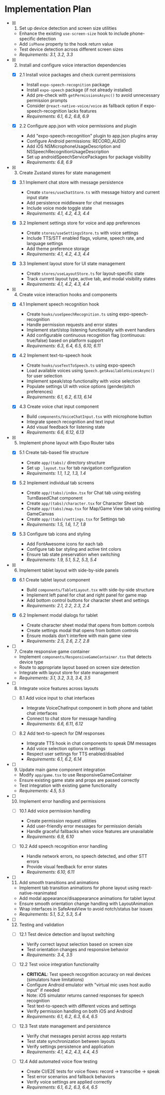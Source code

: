 # Implementation Plan

- [x] 1. Set up device detection and screen size utilities
  - Enhance the existing `use-screen-size` hook to include phone-specific detection
  - Add `isPhone` property to the hook return value
  - Test device detection across different screen sizes
  - _Requirements: 3.1, 3.2, 3.3_

- [x] 2. Install and configure voice interaction dependencies
  - [x] 2.1 Install voice packages and check current permissions
    - Install `expo-speech-recognition` package
    - Install `expo-speech` package (if not already installed)
    - Add pre-check with `getPermissionsAsync()` to avoid unnecessary permission prompts
    - Consider `@react-native-voice/voice` as fallback option if expo-speech-recognition lacks features
    - _Requirements: 6.1, 6.2, 6.8, 6.9_

  - [x] 2.2 Configure app.json with voice permissions and plugin
    - Add "expo-speech-recognition" plugin to app.json plugins array
    - Configure Android permissions: RECORD_AUDIO
    - Add iOS NSMicrophoneUsageDescription and NSSpeechRecognitionUsageDescription
    - Set up androidSpeechServicePackages for package visibility
    - _Requirements: 6.8, 6.9_

- [x] 3. Create Zustand stores for state management
  - [x] 3.1 Implement chat store with message persistence
    - Create `stores/useChatStore.ts` with message history and current input state
    - Add persistence middleware for chat messages
    - Include voice mode toggle state
    - _Requirements: 4.1, 4.2, 4.3, 4.4_

  - [x] 3.2 Implement settings store for voice and app preferences
    - Create `stores/useSettingsStore.ts` with voice settings
    - Include TTS/STT enabled flags, volume, speech rate, and language settings
    - Add theme preference storage
    - _Requirements: 4.1, 4.2, 4.3, 4.4_

  - [x] 3.3 Implement layout store for UI state management
    - Create `stores/useLayoutStore.ts` for layout-specific state
    - Track current layout type, active tab, and modal visibility states
    - _Requirements: 4.1, 4.2, 4.3, 4.4_

- [x] 4. Create voice interaction hooks and components
  - [x] 4.1 Implement speech recognition hook
    - Create `hooks/useSpeechRecognition.ts` using expo-speech-recognition
    - Handle permission requests and error states
    - Implement start/stop listening functionality with event handlers
    - Add configurable continuous recognition flag (continuous: true/false) based on platform support
    - _Requirements: 6.3, 6.4, 6.5, 6.10, 6.11_

  - [x] 4.2 Implement text-to-speech hook
    - Create `hooks/useTextToSpeech.ts` using expo-speech
    - Load available voices using `Speech.getAvailableVoicesAsync()` for user selection
    - Implement speak/stop functionality with voice selection
    - Populate settings UI with voice options (gender/pitch preferences)
    - _Requirements: 6.1, 6.2, 6.13, 6.14_

  - [x] 4.3 Create voice chat input component
    - Build `components/VoiceChatInput.tsx` with microphone button
    - Integrate speech recognition and text input
    - Add visual feedback for listening state
    - _Requirements: 6.6, 6.12, 6.13_

- [x] 5. Implement phone layout with Expo Router tabs
  - [x] 5.1 Create tab-based file structure
    - Create `app/(tabs)/` directory structure
    - Set up `_layout.tsx` for tab navigation configuration
    - _Requirements: 1.1, 1.2, 1.3, 1.4_

  - [x] 5.2 Implement individual tab screens
    - Create `app/(tabs)/index.tsx` for Chat tab using existing TurnBasedChat component
    - Create `app/(tabs)/character.tsx` for Character Sheet tab
    - Create `app/(tabs)/map.tsx` for Map/Game View tab using existing GameCanvas
    - Create `app/(tabs)/settings.tsx` for Settings tab
    - _Requirements: 1.5, 1.6, 1.7, 1.8_

  - [x] 5.3 Configure tab icons and styling
    - Add FontAwesome icons for each tab
    - Configure tab bar styling and active tint colors
    - Ensure tab state preservation when switching
    - _Requirements: 1.9, 5.1, 5.2, 5.3, 5.4_

- [x] 6. Implement tablet layout with side-by-side panels
  - [x] 6.1 Create tablet layout component
    - Build `components/TabletLayout.tsx` with side-by-side structure
    - Implement left panel for chat and right panel for game map
    - Add bottom control buttons for character sheet and settings
    - _Requirements: 2.1, 2.2, 2.3, 2.4_

  - [x] 6.2 Implement modal dialogs for tablet
    - Create character sheet modal that opens from bottom controls
    - Create settings modal that opens from bottom controls
    - Ensure modals don't interfere with main game view
    - _Requirements: 2.5, 2.6, 2.7, 2.8_

- [ ] 7. Create responsive game container
  - Implement `components/ResponsiveGameContainer.tsx` that detects device type
  - Route to appropriate layout based on screen size detection
  - Integrate with layout store for state management
  - _Requirements: 3.1, 3.2, 3.3, 3.4, 3.5_

- [ ] 8. Integrate voice features across layouts
  - [ ] 8.1 Add voice input to chat interfaces
    - Integrate VoiceChatInput component in both phone and tablet chat interfaces
    - Connect to chat store for message handling
    - _Requirements: 6.6, 6.11, 6.12_

  - [ ] 8.2 Add text-to-speech for DM responses
    - Integrate TTS hook in chat components to speak DM messages
    - Add voice selection options in settings
    - Respect user settings for TTS enabled/disabled
    - _Requirements: 6.1, 6.2, 6.14_

- [ ] 9. Update main game component integration
  - Modify `app/game.tsx` to use ResponsiveGameContainer
  - Ensure existing game state and props are passed correctly
  - Test integration with existing game functionality
  - _Requirements: 4.5, 5.5_

- [ ] 10. Implement error handling and permissions
  - [ ] 10.1 Add voice permission handling
    - Create permission request utilities
    - Add user-friendly error messages for permission denials
    - Handle graceful fallbacks when voice features are unavailable
    - _Requirements: 6.9, 6.10_

  - [ ] 10.2 Add speech recognition error handling
    - Handle network errors, no speech detected, and other STT errors
    - Provide visual feedback for error states
    - _Requirements: 6.10, 6.11_

- [ ] 11. Add smooth transitions and animations
  - Implement tab transition animations for phone layout using react-native-reanimated
  - Add modal appearance/disappearance animations for tablet layout
  - Ensure smooth orientation change handling with LayoutAnimation
  - Wrap interfaces in SafeAreaView to avoid notch/status bar issues
  - _Requirements: 5.1, 5.2, 5.3, 5.4_

- [ ] 12. Testing and validation
  - [ ] 12.1 Test device detection and layout switching
    - Verify correct layout selection based on screen size
    - Test orientation changes and responsive behavior
    - _Requirements: 3.4, 3.5_

  - [ ] 12.2 Test voice integration functionality
    - **CRITICAL**: Test speech recognition accuracy on real devices (simulators have limitations)
    - Configure Android emulator with "virtual mic uses host audio input" if needed
    - Note: iOS simulator returns canned responses for speech recognition
    - Test text-to-speech with different voices and settings
    - Verify permission handling on both iOS and Android
    - _Requirements: 6.1, 6.2, 6.3, 6.4, 6.5_

  - [ ] 12.3 Test state management and persistence
    - Verify chat messages persist across app restarts
    - Test state synchronization between layouts
    - Verify settings persistence and application
    - _Requirements: 4.1, 4.2, 4.3, 4.4, 4.5_

  - [ ] 12.4 Add automated voice flow testing
    - Create CI/E2E tests for voice flows: record → transcribe → speak
    - Test error scenarios and fallback behaviors
    - Verify voice settings are applied correctly
    - _Requirements: 6.1, 6.2, 6.3, 6.4, 6.5_
